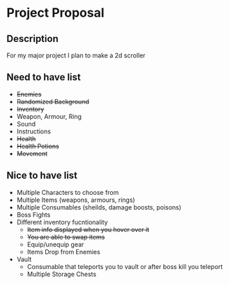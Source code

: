 # Project Proposal

## Description

For my major project I plan to make a 2d scroller

## Need to have list

- ~~Enemies~~
- ~~Randomized Background~~
- ~~Inventory~~
- Weapon, Armour, Ring
- Sound
- Instructions
- ~~Health~~
- ~~Health Potions~~
- ~~Movement~~

## Nice to have list

- Multiple Characters to choose from
- Multiple Items (weapons, armours, rings)
- Multiple Consumables (sheilds, damage boosts, poisons)
- Boss Fights
- Different inventory fucntionality
    - ~~Item info displayed when you hover over it~~
    - ~~You are able to swap items~~
    - Equip/unequip gear
    - Items Drop from Enemies
- Vault
    - Consumable that teleports you to vault or after boss kill you teleport
    - Multiple Storage Chests

